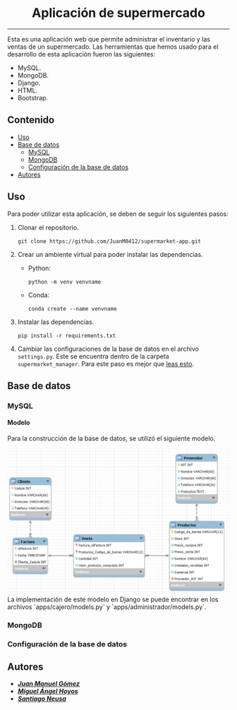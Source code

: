 <div align="center">

# Aplicación de supermercado
  
</div>

***

Esta es una aplicación web que permite administrar el inventario y las ventas de un supermercado. Las herramientas que hemos usado para el desarrollo de esta aplicación fueron las siguientes: 

- MySQL.
- MongoDB.
- Django.
- HTML.
- Bootstrap.

## Contenido
- [Uso](Readme.md)
- [Base de datos](Readme.md)
    - [MySQL](Readme.md)
    - [MongoDB](Readme.md)
    - [Configuración de la base de datos](Readme.md)
- [Autores](Readme.md)

## Uso

Para poder utilizar esta aplicación, se deben de seguir los siguientes pasos:

1. Clonar el repositorio.
    ```
    git clone https://github.com/JuanM0412/supermarket-app.git
    ```
2. Crear un ambiente virtual para poder instalar las dependencias.
    - Python:
      ```
      python -m venv venvname
      ```
    - Conda:
      ```
      conda create --name venvname
      ```

3. Instalar las dependencias.
    ```
    pip install -r requirements.txt
    ```
4. Cambiar las configuraciones de la base de datos en el archivo `settings.py`. Este se encuentra dentro de la carpeta `supermarket_manager`. Para este paso es mejor que [leas esto](Readme.md).

## Base de datos
### MySQL

#### Modelo
Para la construcción de la base de datos, se utilizó el siguiente modelo.
<div align="center">
  <img src="Modelo.png" alt="Modelo" width="650px">
</div>
La implementación de este modelo en Django se puede encontrar en los archivos `apps/cajero/models.py` y `apps/administrador/models.py`.

### MongoDB
### Configuración de la base de datos

## Autores

* ***[Juan Manuel Gómez](https://github.com/JuanM0412)***
* ***[Miguel Ángel Hoyos](https://github.com/miguelhoyosve)***
* ***[Santiago Neusa](https://github.com/sneusar)***
